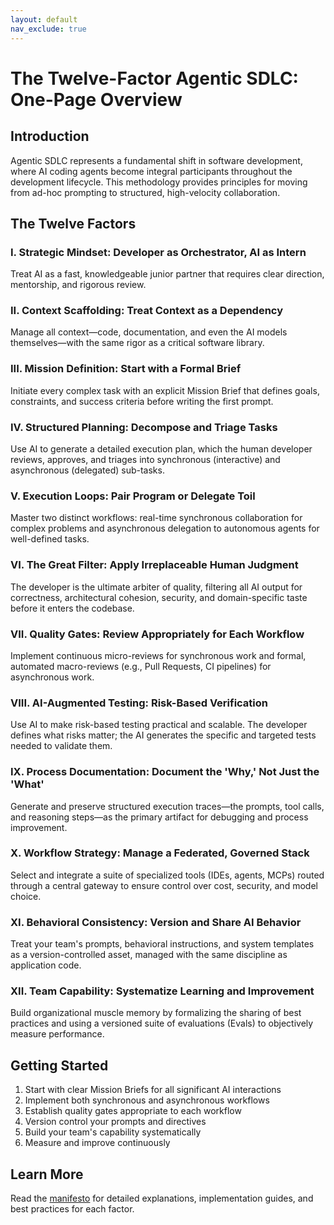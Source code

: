 ```yaml
---
layout: default
nav_exclude: true
---
```


# The Twelve-Factor Agentic SDLC: One-Page Overview

## Introduction

Agentic SDLC represents a fundamental shift in software development, where AI coding agents become integral participants throughout the development lifecycle. This methodology provides principles for moving from ad-hoc prompting to structured, high-velocity collaboration.

## The Twelve Factors

### I. Strategic Mindset: Developer as Orchestrator, AI as Intern
Treat AI as a fast, knowledgeable junior partner that requires clear direction, mentorship, and rigorous review.

### II. Context Scaffolding: Treat Context as a Dependency
Manage all context—code, documentation, and even the AI models themselves—with the same rigor as a critical software library.

### III. Mission Definition: Start with a Formal Brief
Initiate every complex task with an explicit Mission Brief that defines goals, constraints, and success criteria before writing the first prompt.

### IV. Structured Planning: Decompose and Triage Tasks
Use AI to generate a detailed execution plan, which the human developer reviews, approves, and triages into synchronous (interactive) and asynchronous (delegated) sub-tasks.

### V. Execution Loops: Pair Program or Delegate Toil
Master two distinct workflows: real-time synchronous collaboration for complex problems and asynchronous delegation to autonomous agents for well-defined tasks.

### VI. The Great Filter: Apply Irreplaceable Human Judgment
The developer is the ultimate arbiter of quality, filtering all AI output for correctness, architectural cohesion, security, and domain-specific taste before it enters the codebase.

### VII. Quality Gates: Review Appropriately for Each Workflow
Implement continuous micro-reviews for synchronous work and formal, automated macro-reviews (e.g., Pull Requests, CI pipelines) for asynchronous work.

### VIII. AI-Augmented Testing: Risk-Based Verification
Use AI to make risk-based testing practical and scalable. The developer defines what risks matter; the AI generates the specific and targeted tests needed to validate them.

### IX. Process Documentation: Document the 'Why,' Not Just the 'What'
Generate and preserve structured execution traces—the prompts, tool calls, and reasoning steps—as the primary artifact for debugging and process improvement.

### X. Workflow Strategy: Manage a Federated, Governed Stack
Select and integrate a suite of specialized tools (IDEs, agents, MCPs) routed through a central gateway to ensure control over cost, security, and model choice.

### XI. Behavioral Consistency: Version and Share AI Behavior
Treat your team's prompts, behavioral instructions, and system templates as a version-controlled asset, managed with the same discipline as application code.

### XII. Team Capability: Systematize Learning and Improvement
Build organizational muscle memory by formalizing the sharing of best practices and using a versioned suite of evaluations (Evals) to objectively measure performance.

## Getting Started

1. Start with clear Mission Briefs for all significant AI interactions
2. Implement both synchronous and asynchronous workflows
3. Establish quality gates appropriate to each workflow
4. Version control your prompts and directives
5. Build your team's capability systematically
6. Measure and improve continuously

## Learn More

Read the [manifesto](manifesto.md) for detailed explanations, implementation guides, and best practices for each factor.